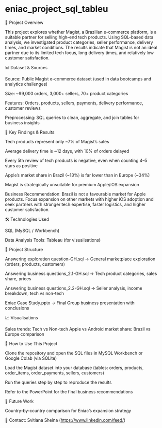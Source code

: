 # eniac_project_sql_tableu

🎯 Project Overview

This project explores whether Magist, a Brazilian e-commerce platform, is a suitable partner for selling high-end tech products. Using SQL-based data analysis, we investigated product categories, seller performance, delivery times, and market conditions. The results indicate that Magist is not an ideal partner due to its limited tech focus, long delivery times, and relatively low customer satisfaction.

📊 Dataset & Sources

Source: Public Magist e-commerce dataset (used in data bootcamps and analytics challenges)

Size: ~99,000 orders, 3,000+ sellers, 70+ product categories

Features: Orders, products, sellers, payments, delivery performance, customer reviews

Preprocessing: SQL queries to clean, aggregate, and join tables for business insights

🚀 Key Findings & Results

Tech products represent only ~7% of Magist’s sales

Average delivery time is ~12 days, with 10% of orders delayed

Every 5th review of tech products is negative, even when counting 4–5 stars as positive

Apple’s market share in Brazil (~13%) is far lower than in Europe (~34%)

Magist is strategically unsuitable for premium Apple/iOS expansion

Business Recommendation: Brazil is not a favourable market for Apple products. Focus expansion on other markets with higher iOS adoption and seek partners with stronger tech expertise, faster logistics, and higher customer satisfaction.

🛠️ Technologies Used

SQL (MySQL / Workbench)

Data Analysis Tools: Tableau (for visualisations)

📁 Project Structure

Answering exploration question-GH.sql → General marketplace exploration (orders, products, customers)

Answering business questions_2.1-GH.sql → Tech product categories, sales share, prices

Answering business questions_2.2-GH.sql → Seller analysis, income breakdown, tech vs non-tech

Eniac Case Study.pptx → Final Group business presentation with conclusions

📈 Visualisations

Sales trends: Tech vs Non-tech 
Apple vs Android market share: Brazil vs Europe comparison

🔗 How to Use This Project

Clone the repository and open the SQL files in MySQL Workbench or Google Colab (via SQLite)

Load the Magist dataset into your database (tables: orders, products, order_items, order_payments, sellers, customers)

Run the queries step by step to reproduce the results

Refer to the PowerPoint for the final business recommendations

🚀 Future Work

Country-by-country comparison for Eniac’s expansion strategy


📩 Contact: Svitlana Sheina (https://www.linkedin.com/feed/)
